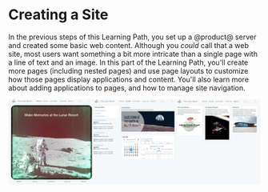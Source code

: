 # Creating a Site

In the previous steps of this Learning Path, you set up a @product@ server and 
created some basic web content. Although you *could* call that a web site, most 
users want something a bit more intricate than a single page with a line of text 
and an image. In this part of the Learning Path, you'll create more pages 
(including nested pages) and use page layouts to customize how those pages 
display applications and content. You'll also learn more about adding 
applications to pages, and how to manage site navigation. 

![Figure x: A preview of part of the site you'll create.](../../../images/001-final-site-preview.png)
